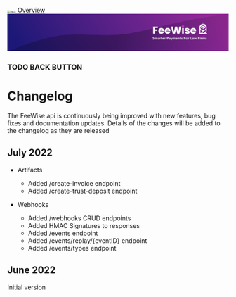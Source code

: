 <img src="../images/back.svg" alt="back" style="zoom:40%;" />[ Overview](./README.md)
![plot](./images/linkedin.png)

### TODO BACK BUTTON

# Changelog
The FeeWise api is continuously being improved with new features, bug fixes and documentation updates. Details of the changes will be added to the changelog as they are released 

## July 2022

* Artifacts
  * Added /create-invoice endpoint
  * Added /create-trust-deposit endpoint

* Webhooks
  * Added /webhooks CRUD endpoints
  * Added HMAC Signatures to responses
  * Added /events endpoint
  * Added /events/replay/{eventID} endpoint
  * Added /events/types endpoint

## June 2022
Initial version
